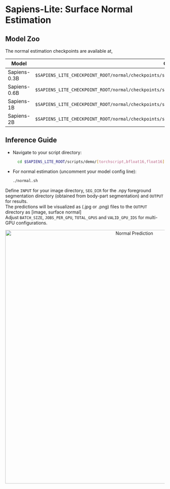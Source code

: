 # Sapiens-Lite: Surface Normal Estimation

## Model Zoo
The normal estimation checkpoints are available at,

| Model         | Checkpoint Path
|---------------|--------------------------------------------------------------------------------------------------
| Sapiens-0.3B  | `$SAPIENS_LITE_CHECKPOINT_ROOT/normal/checkpoints/sapiens_0.3b/sapiens_0.3b_normal_render_people_epoch_66_$MODE.pt2`
| Sapiens-0.6B  | `$SAPIENS_LITE_CHECKPOINT_ROOT/normal/checkpoints/sapiens_0.6b/sapiens_0.6b_normal_render_people_epoch_200_$MODE.pt2`
| Sapiens-1B  | `$SAPIENS_LITE_CHECKPOINT_ROOT/normal/checkpoints/sapiens_1b/sapiens_1b_normal_render_people_epoch_115_$MODE.pt2`
| Sapiens-2B  | `$SAPIENS_LITE_CHECKPOINT_ROOT/normal/checkpoints/sapiens_2b/sapiens_2b_normal_render_people_epoch_70_$MODE.pt2`

## Inference Guide

- Navigate to your script directory:
  ```bash
    cd $SAPIENS_LITE_ROOT/scripts/demo/[torchscript,bfloat16,float16]
  ```
- For normal estimation (uncomment your model config line):
  ```bash
  ./normal.sh
  ```

Define `INPUT` for your image directory, `SEG_DIR` for the .npy foreground segmentation directory (obtained from body-part segmentation) and `OUTPUT` for results.\
The predictions will be visualized as (.jpg or .png) files to the `OUTPUT` directory as [image, surface normal]\
Adjust `BATCH_SIZE`, `JOBS_PER_GPU`, `TOTAL_GPUS` and `VALID_GPU_IDS` for multi-GPU configurations.

<p align="center">
  <img src="../assets/normal.gif" alt="Normal Prediction" width="800" style="margin-right: 10px;"/>
</p>
